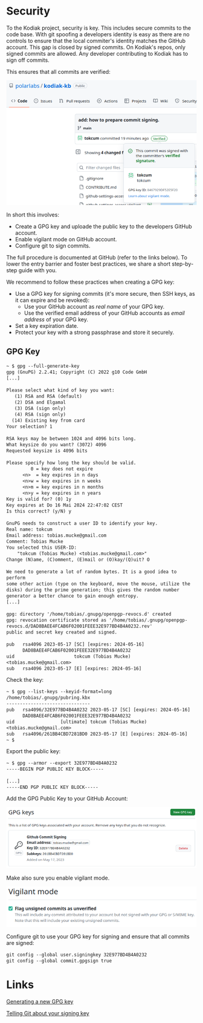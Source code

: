 # Security

To the Kodiak project, security is key. This includes secure commits to the code base. With git spoofing a developers identity is easy as there are no controls 
to ensure that the local commiter's identity matches the GitHub account. This gap is closed by signed commits. On Kodiak's repos, only signed commits are 
allowed. Any developer contributing to Kodiak has to sign off commits.

This ensures that all commits are verified:

![Screenshot of a verified commit](https://github.com/polarlabs/kodiak-kb/blob/main/github-commit-verified.png?raw=true)

In short this involves:

* Create a GPG key and uploade the public key to the developers GitHub account.
* Enable vigilant mode on GitHub account.
* Configure git to sign commits.

The full procedure is documented at GitHub (refer to the links below). To lower the entry barrier and foster best practices, we share a short
step-by-step guide with you.

We recommend to follow these practices when creating a GPG key:

* Use a GPG key for signing commits (it's more secure, then SSH keys, as it can expire and be revoked):
  * Use your GitHub account as *real name* of your GPG key.
  * Use the verified email address of your GitHub accounts as *email address* of your GPG key.
* Set a key expiration date. 
* Protect your key with a strong passphrase and store it securely.


## GPG Key

```
~ $ gpg --full-generate-key
gpg (GnuPG) 2.2.41; Copyright (C) 2022 g10 Code GmbH
[...]

Please select what kind of key you want:
   (1) RSA and RSA (default)
   (2) DSA and Elgamal
   (3) DSA (sign only)
   (4) RSA (sign only)
  (14) Existing key from card
Your selection? 1

RSA keys may be between 1024 and 4096 bits long.
What keysize do you want? (3072) 4096
Requested keysize is 4096 bits

Please specify how long the key should be valid.
         0 = key does not expire
      <n>  = key expires in n days
      <n>w = key expires in n weeks
      <n>m = key expires in n months
      <n>y = key expires in n years
Key is valid for? (0) 1y
Key expires at Do 16 Mai 2024 22:47:02 CEST
Is this correct? (y/N) y

GnuPG needs to construct a user ID to identify your key.
Real name: tokcum
Email address: tobias.mucke@gmail.com
Comment: Tobias Mucke
You selected this USER-ID:
    "tokcum (Tobias Mucke) <tobias.mucke@gmail.com>"
Change (N)ame, (C)omment, (E)mail or (O)kay/(Q)uit? O

We need to generate a lot of random bytes. It is a good idea to perform
some other action (type on the keyboard, move the mouse, utilize the
disks) during the prime generation; this gives the random number
generator a better chance to gain enough entropy.
[...]

gpg: directory '/home/tobias/.gnupg/openpgp-revocs.d' created
gpg: revocation certificate stored as '/home/tobias/.gnupg/openpgp-revocs.d/DAD8BAEE4FCAB6F02001FEEE32E977BD4B4A0232.rev'
public and secret key created and signed.

pub   rsa4096 2023-05-17 [SC] [expires: 2024-05-16]
      DAD8BAEE4FCAB6F02001FEEE32E977BD4B4A0232
uid                      tokcum (Tobias Mucke) <tobias.mucke@gmail.com>
sub   rsa4096 2023-05-17 [E] [expires: 2024-05-16]
```

Check the key:

```
~ $ gpg --list-keys --keyid-format=long
/home/tobias/.gnupg/pubring.kbx
-------------------------------
pub   rsa4096/32E977BD4B4A0232 2023-05-17 [SC] [expires: 2024-05-16]
      DAD8BAEE4FCAB6F02001FEEE32E977BD4B4A0232
uid                 [ultimate] tokcum (Tobias Mucke) <tobias.mucke@gmail.com>
sub   rsa4096/261BB4CBD7281BD0 2023-05-17 [E] [expires: 2024-05-16]
~ $
```

Export the public key:

```
~ $ gpg --armor --export 32E977BD4B4A0232
-----BEGIN PGP PUBLIC KEY BLOCK-----

[...]
-----END PGP PUBLIC KEY BLOCK-----
```

Add the GPG Public Key to your GitHub Account:

![Screenshot of Github account settings (GPG Keys)](https://github.com/polarlabs/kodiak-kb/blob/main/github-settings-access-gpg-keys.png?raw=true)

Make also sure you enable vigilant mode.

![Screenshot of Github account settings (Vigilant mode)](https://github.com/polarlabs/kodiak-kb/blob/main/github-settings-access-vigilant-mode.png?raw=true)

Configure git to use your GPG key for signing and ensure that all commits are signed:

```
git config --global user.signingkey 32E977BD4B4A0232
git config --global commit.gpgsign true
```

# Links 

[Generating a new GPG key](https://docs.github.com/en/authentication/managing-commit-signature-verification/generating-a-new-gpg-key)

[Telling Git about your signing key](https://docs.github.com/en/authentication/managing-commit-signature-verification/telling-git-about-your-signing-key)
